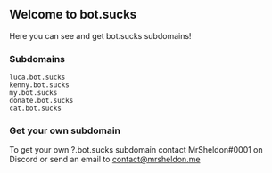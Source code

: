 ## Welcome to bot.sucks

Here you can see and get bot.sucks subdomains!

### Subdomains

```
luca.bot.sucks
kenny.bot.sucks
my.bot.sucks
donate.bot.sucks
cat.bot.sucks
```

### Get your own subdomain

To get your own ?.bot.sucks subdomain contact MrSheldon#0001 on Discord or send an email to contact@mrsheldon.me

